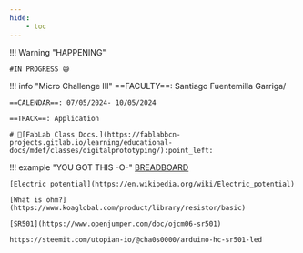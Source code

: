 ```yaml
---
hide:
    - toc
---
```


!!! Warning "HAPPENING"  
    
    #IN PROGRESS 😅

!!! info "Micro Challenge III"
    ==FACULTY==: Santiago Fuentemilla Garriga/

    ==CALENDAR==: 07/05/2024- 10/05/2024 

    ==TRACK==: Application

    # 🤖[FabLab Class Docs.](https://fablabbcn-projects.gitlab.io/learning/educational-docs/mdef/classes/digitalprototyping/):point_left:


!!! example "YOU GOT THIS -O-"
    [BREADBOARD](https://blog.csdn.net/zhuoqingjoking97298/article/details/106269740)

    [Electric potential](https://en.wikipedia.org/wiki/Electric_potential)

    [What is ohm?](https://www.koaglobal.com/product/library/resistor/basic)

    [SR501](https://www.openjumper.com/doc/ojcm06-sr501)

    https://steemit.com/utopian-io/@cha0s0000/arduino-hc-sr501-led